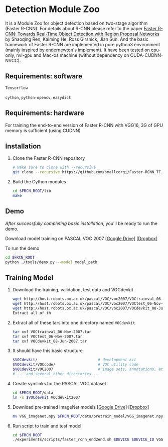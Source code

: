 # Detection Module Zoo 

It is a Module Zoo for object detection based on two-stage algorithm (Faster R-CNN). For details about R-CNN please refer to the paper [Faster R-CNN: Towards Real-Time Object Detection with Region Proposal Networks](http://arxiv.org/pdf/1506.01497v3.pdf) by Shaoqing Ren, Kaiming He, Ross Girshick, Jian Sun. And the basic framework of Faster R-CNN are implemented in pure python3 environment (mainly inspired by [endernewton's implement](https://github.com/endernewton/tf-faster-rcnn)). It have been tested on cpu-only, nvi-gpu and Mac-os machine (without dependency on CUDA-CUDNN-NVCC).



## Requirements: software

``Tensorflow ``

``cython``, ``python-opencv``, ``easydict``



## Requirements: hardware

For training the end-to-end version of Faster R-CNN with VGG16, 3G of GPU memory is sufficient (using CUDNN)

## Installation 

1. Clone the Faster R-CNN repository

   ```bash
   # Make sure to clone with --recursive
   git clone --recursive https://github.com/smallcorgi/Faster-RCNN_TF.git
   ```

   

2. Build the Cython modules

   ```bash
   cd $FRCN_ROOT/lib
   make
   ```

   

## Demo

*After successfully completing basic installation*, you'll be ready to run the demo.

Download model training on PASCAL VOC 2007 [[Google Drive\]](https://drive.google.com/open?id=0ByuDEGFYmWsbZ0EzeUlHcGFIVWM) [[Dropbox\]](https://www.dropbox.com/s/cfz3blmtmwj6bdh/VGGnet_fast_rcnn_iter_70000.ckpt?dl=0)

To run the demo

```bash
cd $FRCN_ROOT
python ./tools/demo.py --model model_path
```





## Training Model



1. Download the training, validation, test data and VOCdevkit

   ```bash
   wget http://host.robots.ox.ac.uk/pascal/VOC/voc2007/VOCtrainval_06-Nov-2007.tar
   wget http://host.robots.ox.ac.uk/pascal/VOC/voc2007/VOCtest_06-Nov-2007.tar
   wget http://host.robots.ox.ac.uk/pascal/VOC/voc2007/VOCdevkit_08-Jun-2007.tar
   Extract all of th
   ```

   

2. Extract all of these tars into one directory named `VOCdevkit`

   ```bash
   tar xvf VOCtrainval_06-Nov-2007.tar
   tar xvf VOCtest_06-Nov-2007.tar
   tar xvf VOCdevkit_08-Jun-2007.tar
   ```

   

3. It should have this basic structure

   ```bash
   $VOCdevkit/                           # development kit
   $VOCdevkit/VOCcode/                   # VOC utility code
   $VOCdevkit/VOC2007                    # image sets, annotations, etc.
   # ... and several other directories ...
   ```

   

4. Create symlinks for the PASCAL VOC dataset

   ```bash
   cd $FRCN_ROOT/data
   ln -s $VOCdevkit VOCdevkit2007
   ```

   

5. Download pre-trained ImageNet models
   [[Google Drive\]](https://drive.google.com/open?id=0ByuDEGFYmWsbNVF5eExySUtMZmM) [[Dropbox\]](https://www.dropbox.com/s/po2kzdhdgl4ix55/VGG_imagenet.npy?dl=0)

   ```bash
   mv VGG_imagenet.npy $FRCN_ROOT/data/pretrain_model/VGG_imagenet.npy
   ```

   

6. Run script to train and test model

   ```bash
   cd $FRCN_ROOT
   ./experiments/scripts/faster_rcnn_end2end.sh $DEVICE $DEVICE_ID VGG16 pascal_voc
   ```

   



